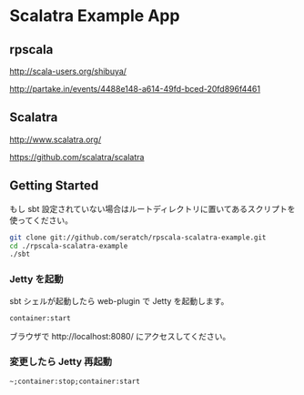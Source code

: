 # Scalatra Example App

## rpscala 

http://scala-users.org/shibuya/

http://partake.in/events/4488e148-a614-49fd-bced-20fd896f4461

## Scalatra

http://www.scalatra.org/

https://github.com/scalatra/scalatra

## Getting Started

もし sbt 設定されていない場合はルートディレクトリに置いてあるスクリプトを使ってください。

```sh
git clone git://github.com/seratch/rpscala-scalatra-example.git
cd ./rpscala-scalatra-example
./sbt
```

### Jetty を起動

sbt シェルが起動したら web-plugin で Jetty を起動します。

```
container:start
```

ブラウザで http://localhost:8080/ にアクセスしてください。


### 変更したら Jetty 再起動

```
~;container:stop;container:start
```


